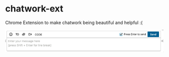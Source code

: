 # chatwork-ext

Chrome Extension to make chatwork being beautiful and helpful :(

![chatwork codeblock](./code-cw.png)

